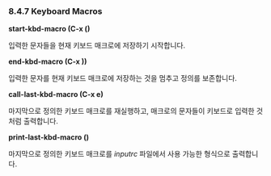 ### 8.4.7 Keyboard Macros
**start-kbd-macro (C-x ()**

입력한 문자들을 현재 키보드 매크로에 저장하기 시작합니다.

**end-kbd-macro (C-x ))**

입력한 문자를 현재 키보드 매크로에 저장하는 것을 멈추고 정의를 보존합니다.

**call-last-kbd-macro (C-x e)**

마지막으로 정의한 키보드 매크로를 재실행하고, 매크로의 문자들이 키보드로 입력한 것처럼 출력합니다.

**print-last-kbd-macro ()**

마지막으로 정의한 키보드 매크로를 *inputrc* 파일에서 사용 가능한 형식으로 출력합니다.
